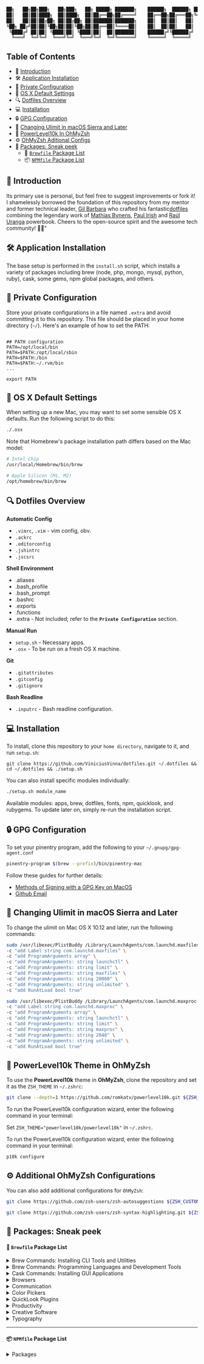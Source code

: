 ```bash
██╗   ██╗██╗███╗   ██╗███╗   ██╗ █████╗ ███████╗    ██████╗  ██████╗ ████████╗███████╗██╗██╗     ███████╗███████╗
██║   ██║██║████╗  ██║████╗  ██║██╔══██╗██╔════╝    ██╔══██╗██╔═══██╗╚══██╔══╝██╔════╝██║██║     ██╔════╝██╔════╝
██║   ██║██║██╔██╗ ██║██╔██╗ ██║███████║███████╗    ██║  ██║██║   ██║   ██║   █████╗  ██║██║     █████╗  ███████╗
╚██╗ ██╔╝██║██║╚██╗██║██║╚██╗██║██╔══██║╚════██║    ██║  ██║██║   ██║   ██║   ██╔══╝  ██║██║     ██╔══╝  ╚════██║
 ╚████╔╝ ██║██║ ╚████║██║ ╚████║██║  ██║███████║    ██████╔╝╚██████╔╝   ██║   ██║     ██║███████╗███████╗███████║
  ╚═══╝  ╚═╝╚═╝  ╚═══╝╚═╝  ╚═══╝╚═╝  ╚═╝╚══════╝    ╚═════╝  ╚═════╝    ╚═╝   ╚═╝     ╚═╝╚══════╝╚══════╝╚══════╝
```

## Table of Contents

- 👋 [Introduction](#-install-the-necessary-apps)
- 🛠️ [Application Installation](#%EF%B8%8F-application-installation)
- 🔐 [Private Configuration](#%EF%B8%8F-application-installation)
- 🔧 [OS X Default Settings](#-os-x-default-settings)
- 🔍 [Dotfiles Overview](#-dotfiles-overview)
- 💻 [Installation](#-installation)
- 🔒 [GPG Configuration](#-gpg-configuration)
- 🚀 [Changing Ulimit in macOS Sierra and Later](#-changing-ulimit-in-macos-sierra-and-later)
- 🎨 [PowerLevel10k In OhMyZsh](#-powerlevel10k-theme-in-ohmyzsh)
- ⚙️ [OhMyZsh Aditional Configs](#%EF%B8%8F-additional-ohmyzsh-configurations)
- 🫣 [Packages: Sneak peek](#-packages-sneak-peek)
  - 🍺 [`Brewfile` Package List](#-brewfile-package-list)
  - 📦 [`NPMfile` Package List](#-npmfile-package-list)


## 👋 Introduction
Its primary use is personal, but feel free to suggest improvements or fork it!
I shamelessly borrowed the foundation of this repository from my mentor and former technical leader, [Gil Barbara](https://github.com/gilbarbara) who crafted his fantastic[dotfiles](https://github.com/gilbarbara/dotfiles) combining the legendary work of [Mathias Bynens](https://github.com/mathiasbynens/dotfiles), [Paul Irish](https://github.com/paulirish/dotfiles) and [Raúl Uranga](https://github.com/rauluranga/powerbook) powerbook. Cheers to the open-source spirit and the awesome tech community! 🎉🙌"


## 🛠️ Application Installation

The base setup is performed in the `install.sh` script, which installs a variety of packages including brew (node, php, mongo, mysql, python, ruby), cask, some gems, npm global packages, and others.

## 🔐 Private Configuration

Store your private configurations in a file named `.extra` and avoid committing it to this repository. This file should be placed in your home directory (`~/`). Here's an example of how to set the PATH:

```shell

## PATH configuration
PATH=/opt/local/bin
PATH=$PATH:/opt/local/sbin
PATH=$PATH:/bin
PATH=$PATH:~/.rvm/bin
...

export PATH
```

## 🔧 OS X Default Settings

When setting up a new Mac, you may want to set some sensible OS X defaults. Run the following script to do this:

```bash
./.osx
```

Note that Homebrew's package installation path differs based on the Mac model:

```bash
# Intel Chip
/usr/local/Homebrew/bin/brew

# Apple Silicon (M1, M2)
/opt/homebrew/bin/brew
```

## 🔍 Dotfiles Overview

**Automatic Config**

- `.vimrc`, `.vim` - vim config, obv.
- `.ackrc`
- `.editorconfig`
- `.jshintrc`
- `.jscsrc`

**Shell Environment**

- .aliases
- .bash_profile
- .bash_prompt
- .bashrc
- .exports
- .functions
- .extra - Not included; refer to the **`Private Configuration`** section.

**Manual Run**

- `setup.sh` - Necessary apps.
- `.osx` - To be run on a fresh OS X machine.

**Git**

- `.gitattributes`
- `.gitconfig`
- `.gitignore`

**Bash Readline**

- `.inputrc` - Bash readline configuration.

## 💻 Installation

To install, clone this repository to your `home directory`, navigate to it, and run `setup.sh`:
```shell
git clone https://github.com/ViniciusVinna/dotfiles.git ~/.dotfiles && cd ~/.dotfiles && ./setup.sh
```

You can also install specific modules individually:

```bash
./setup.sh module_name
```

Available modules: apps, brew, dotfiles, fonts, npm, quicklook, and rubygems.
To update later on, simply re-run the installation script.

## 🔒 GPG Configuration

To set your pinentry program, add the following to your `~/.gnupg/gpg-agent.conf`

```bash
pinentry-program $(brew --prefix)/bin/pinentry-mac
```

Follow these guides for further details:
- [Methods of Signing with a GPG Key on MacOS](https://gist.github.com/troyfontaine/18c9146295168ee9ca2b30c00bd1b41e)
- [Github Email](https://github.com/settings/emails)

## 🚀 Changing Ulimit in macOS Sierra and Later
To change the ulimit on Mac OS X 10.12 and later, run the following commands:

```bash
sudo /usr/libexec/PlistBuddy /Library/LaunchAgents/com.launchd.maxfiles.plist \
-c "add Label string com.launchd.maxfiles" \
-c "add ProgramArguments array" \
-c "add ProgramArguments: string launchctl" \
-c "add ProgramArguments: string limit" \
-c "add ProgramArguments: string maxfiles" \
-c "add ProgramArguments: string 20000" \
-c "add ProgramArguments: string unlimited" \
-c "add RunAtLoad bool true"

sudo /usr/libexec/PlistBuddy /Library/LaunchAgents/com.launchd.maxproc.plist \
-c "add Label string com.launchd.maxproc" \
-c "add ProgramArguments array" \
-c "add ProgramArguments: string launchctl" \
-c "add ProgramArguments: string limit" \
-c "add ProgramArguments: string maxproc" \
-c "add ProgramArguments: string 2048" \
-c "add ProgramArguments: string unlimited" \
-c "add RunAtLoad bool true"
```

## 🎨 PowerLevel10k Theme in OhMyZsh

To use the **PowerLevel10k** theme in **OhMyZsh**, clone the repository and set it as the `ZSH_THEME` in `~/.zshrc`:

```bash
git clone --depth=1 https://github.com/romkatv/powerlevel10k.git ${ZSH_CUSTOM:-$HOME/.oh-my-zsh/custom}/themes/powerlevel10k
```
To run the PowerLevel10k configuration wizard, enter the following command in your terminal:

Set `ZSH_THEME="powerlevel10k/powerlevel10k"` in `~/.zshrc`.

To run the PowerLevel10k configuration wizard, enter the following command in your terminal:

```bash
p10k configure
```

## ⚙️ Additional OhMyZsh Configurations
You can also add additional configurations for `OhMyZsh`:

```bash
git clone https://github.com/zsh-users/zsh-autosuggestions ${ZSH_CUSTOM:-~/.oh-my-zsh/custom}/plugins/zsh-autosuggestions

git clone https://github.com/zsh-users/zsh-syntax-highlighting.git ${ZSH_CUSTOM:-~/.oh-my-zsh/custom}/plugins/zsh-syntax-highlighting
```

## 🫣 Packages: Sneak peek

#### 🍺 `Brewfile` Package List
<details>
  <summary>Brew Commands: Installing CLI Tools and Utilities</summary>

> - 🍺 `ack`: Search tool, optimized for programmers.
> - 🍺 `awscli`: AWS Command Line Interface.
> - 🍺 `bash`: Latest version of Bash.
> - 🍺 `bash-completion@2`: Bash completion for Homebrew formulae.
> - 🍺 `bat`: Cat(1) clone with syntax highlighting and Git integration.
> - 🍺 `gettext`: GNU internationalization (i18n) and localization (l10n) library.
> - 🍺 `bfg`: Remove large files or passwords from Git history.
> - 🍺 `brew-cask-completion`: Bash completion for Homebrew Cask.
> - 🍺 `caddy`: Fast and easy-to-use web server with automatic HTTPS.
> - 🍺 `certbot`: Tool to obtain and renew Let's Encrypt SSL certificates.
> - 🍺 `cheat`: Create and view interactive cheatsheets on the command-line.
> - 🍺 `oniguruma`: Regular expressions library.
> - 🍺 `coreutils`: GNU core utilities (prefixed with 'g' by default).
> - 🍺 `direnv`: Environment switcher for the shell.
> - 🍺 `duf`: Disk Usage/Free Utility - a more modern 'df' alternative.
> - 🍺 `dust`: More intuitive version of 'du' (disk usage).
> - 🍺 `espanso`: Text expander written in Rust.
> - 🍺 `findutils`: Collection of GNU find, xargs, and locate.
> - 🍺 `fnm`: Node.js version manager.
> - 🍺 `fzf`: Command-line fuzzy finder.
> - 🍺 `gem-completion`: Bash completion for RubyGems.
> - 🍺 `gh`: GitHub CLI.
> - 🍺 `git`: Distributed version control system.
> - 🍺 `git-delta`: Syntax-highlighting pager for Git.
> - 🍺 `git-extras`: Extra git commands.
> - 🍺 `git-filter-repo`: Rewrite repositories to modernize history and more.
> - 🍺 `git-lfs`: Git extension for versioning large files.
> - 🍺 `gnupg`: GNU Pretty Good Privacy (PGP) package.
> - 🍺 `gnupg2`: GNU Pretty Good Privacy (PGP) package.
> - 🍺 `gping`: Ping, but with a graph.
> - 🍺 `grep`: GNU grep, egrep, and fgrep.
> - 🍺 `htmlq`: Command-line HTML processor.
> - 🍺 `htop`: Improved top (interactive process viewer).
> - 🍺 `httpd`: Apache HTTP Server.
> - 🍺 `httpie`: HTTP client for the command line.
> - 🍺 `hub`: GitHub command-line tools.
> - 🍺 `ievms`: Automated installation of Microsoft IE AppCompat VMs.
> - 🍺 `python@3.9`: Latest Python 3.9 version.
> - 🍺 `libheif`: HEIF file format decoder and encoder.
> - 🍺 `imagemagick`: Image processing tools and libraries.
> - 🍺 `jq`: Command-line JSON processor.
> - 🍺 `lame`: High-quality MPEG audio layer III (MP3) encoder.
> - 🍺 `launchctl-completion`: Bash completion for launchctl.
> - 🍺 `libyaml`: YAML parser and emitter library.
> - 🍺 `mariadb`: MariaDB database server.
> - 🍺 `mas`: Mac App Store command-line interface.
> - 🍺 `miller`: Like awk, sed, cut, join, and sort for name-indexed data.
> - 🍺 `mkcert`: Create locally-trusted development certificates.
> - 🍺 `mongosh`: MongoDB shell with enhancements.
> - 🍺 `mongodb/brew/mongodb-community`: MongoDB Community Edition.
> - 🍺 `nginx`: Web server.
> - 🍺 `ngrep`: Network grep.
> - 🍺 `nss`: Mozilla Network Security Services.
> - 🍺 `openssl@3`: Cryptography and SSL/TLS Toolkit (version 3.x).
> - 🍺 `pinentry-mac`: Simple PIN-entry dialog for GnuPG.
> - 🍺 `procs`: Top-like utility for monitoring processes.
> - 🍺 `pyenv-virtualenv`: Python version management.
> - 🍺 `rbenv`: Ruby version management.
> - 🍺 `rename`: Perl-powered file rename script.
> - 🍺 `ripgrep`: Line-oriented search tool.
> - 🍺 `screen`: Terminal multiplexer.
> - 🍺 `sd`: Intuitive find & replace CLI.
> - 🍺 `speedtest-cli`: Command-line interface for testing internet bandwidth.
> - 🍺 `packer`: Tool to build, change, and version infrastructure.
> - 🍺 `terraform`: Tool to build, change, and version infrastructure.
> - 🍺 `thefuck`: Magnificent app that corrects your previous console command.
> - 🍺 `tree`: Display directory tree, in color.
> - 🍺 `tig`: Text-mode interface for Git repositories.
> - 🍺 `vim`: Improved version of the standard Unix text editor.
> - 🍺 `volta`: JavaScript tool manager.
> - 🍺 `watchman`: File system watcher.
> - 🍺 `tldr`: Simplified and community-driven man pages.
> - 🍺 `wget`: Internet file retriever.
> - 🍺 `yarn`: Fast, reliable, and secure dependency management.
> - 🍺 `yarn-completion`: Bash completion for Yarn.
> - 🍺 `yt-dlp`: YouTube-DL fork with additional features and fixes.
> - 🍺 `zoxide`: Fast, flexible directory jumper.
</details>

<details>
  <summary>Brew Commands: Programming Languages and Development Tools</summary>

> - 🍺 `clojure`: Clojure programming language, a dynamic, general-purpose language, combining the approachability and interactive development of a scripting language with an efficient and robust infrastructure for multithreaded programming.
> - 🍺 `elixir`: Elixir programming language, a dynamic, functional language designed for building scalable and maintainable applications, leveraging the Erlang VM, known for running low-latency, distributed, and fault-tolerant systems.
> - 🍺 `ruby`: Ruby programming language.
> - 🍺 `lua`: Lua programming language.
> - 🍺 `node`: Node.js JavaScript runtime.
> - 🍺 `go`: Go programming language.
> - 🍺 `typescript`: Language for application-scale JavaScript development.
> - 🍺 `rust`: Rust programming language.
> - 🍺 `php`: Latest PHP version.
> - 🍺 `python`: Latest Python version.
> - 🍺 `deno`: Secure runtime for JavaScript and TypeScript.
> - 🍺 `composer`: Dependency Manager for PHP.
> - 🍺 `wp-cli`: Command-line interface for WordPress.
> - 🍺 `mongosh`: MongoDB Shell: An interactive JavaScript interface to MongoDB, enabling you to query and update data as well as perform administrative operations.
> - 🍺 `elixir-ls`: Elixir language server: An implementation of Microsoft's Language Server Protocol for the Elixir programming language, providing features like auto-completion, go to definition, and error checking to editors that support it.
> - 🍺 `mongodb/brew/mongodb-community`: MongoDB Community Edition.
> - 🍺 `mariadb`: Drop-in replacement for MySQL.
</details>

<details>
  <summary>Cask Commands: Installing GUI Applications</summary>

> - 🍺 `iterm2`: Terminal emulator.
> - 🍺 `postman`: Collaboration platform for API development.
> - 🍺 `insomnia`: HTTP and GraphQL Client.
> - 🍺 `little-snitch`: Host-based application firewall.
> - 🍺 `tower`: Git client focusing on power and productivity.
> - 🍺 `robo-3t`: MongoDB management tool.
> - 🍺 `postgresql`: Object-relational database system.
> - 🍺 `anaconda`: Distribution of the Python and R programming languages for scientific computing.
> - 🍺 `sequel-pro`: MySQL/MariaDB database management platform.
> - 🍺 `mysqlworkbench`: Visual tool to design, develop, and administer MySQL servers.
> - 🍺 `robo-3t`: MongoDB management tool.
> - 🍺 `arduino`: Electronics prototyping platform.
> - 🍺 `visual-studio-code`: Open-source code editor.
> - 🍺 `lastpass`: Password manager.
</details>

<details>
  <summary>Browsers</summary>

> - 🍺 `chromium`: Chromium: An open-source web browser project from which Google Chrome draws its source code.
> - 🍺 `microsoft-edge`: Microsoft Edge: Microsoft's fast, secure, and modern web browser built on the open-source Chromium project.
> - 🍺 `firefox`: Firefox: Mozilla's popular open-source web browser known for its speed, lightness, and add-on community.
> - 🍺 `firefox-developer-edition`: Firefox Developer Edition: Offers the latest features and tools you need to build for the open web; includes experimental features such as the Multi-line Console Editor and WebSocket Inspector.
> - 🍺 `google-chrome`: Google Chrome: Google's web browser, known for its speed and simplicity.
</details>

<details>
  <summary>Communication</summary>

> - 🍺 `discord`: Discord: All-in-one voice, video, and text chat for gamers that's free, secure, and works on both your desktop and phone.
> - 🍺 `slack`: Slack: A collaboration hub.
> - 🍺 `gather`: Gather: A gamified collaboration hub.
> - 🍺 `fig`: Fig is a command-line utility designed to enhance and improve the user experience when working with the terminal.
> - 🍺 `github`: Git GUI.
> - 🍺 `staruml`: Software modeler.
> - 🍺 `xampp`: Apache distribution containing MySQL, PHP, and Perl.
> - 🍺 `synergy-core`: Synergy, the keyboard and mouse sharing tool.
> - 🍺 `shuttle`: Simple shortcut menu.
> - 🍺 `alfred`: Application launcher and productivity software.
> - 🍺 `browserstacklocal`: Test localhost and staging websites.
> - 🍺 `authy`: Two-factor authentication software.
> - 🍺 `cyberduck`: Server and cloud storage browser.
> - 🍺 `qlcolorcode`: QuickLook plug-in that renders source code with syntax highlighting.
> - 🍺 `gettext`: GNU internationalization (i18n) and localization (l10n) library.
> - 🍺 `graphql-playground`: GraphQL IDE for better development workflows.
> - 🍺 `imageoptim`: Tool to optimize images to a smaller size.
> - 🍺 `jetbrains-toolbox`: JetBrains tools manager.
> - 🍺 `kindle`: Interface for reading and syncing eBooks.
> - 🍺 `notion`: App to write, plan, collaborate, and get organized.
> - 🍺 `pixelsnap`: Screen measuring tool.
</details>

<details>
  <summary>Color Pickers</summary>

> - 🍺 `colorpicker-materialdesign`: Material Design Color Picker: A color picker built by Google that helps you choose colors according to Material Design guidelines.
> - 🍺 `colorpicker-propicker`: Propicker: A macOS color picker app that provides many different ways to pick color and copy it directly into the clipboard.
> - 🍺 `colorpicker-skalacolor`: Skala Color: A compact and feature-rich macOS color picker that works with a huge variety of formats, covering everything you’re likely to need for web, iOS, Android, and macOS development.
</details>

<details>
  <summary>QuickLook Plugins</summary>

> - 🍺 `qlimagesize`: Display image info and preview unsupported formats in QuickLook.
> - 🍺 `qlmarkdown`: QuickLook generator for Markdown files.
> - 🍺 `qlprettypatch`: QLPrettyPatch.
> - 🍺 `quicklook-csv`: QuickLook plugin for CSV files.
> - 🍺 `quicklook-json`: QuickLook plugin for JSON files.
</details>

<details>
  <summary>Productivity</summary>

> - 🍺 `raycast`: Control your tools with a few keystrokes.
> - 🍺 `suspicious-package`: Suspicious Package: An application that allows you to inspect the contents of a macOS Installer package (.pkg) before you install it to ensure it doesn't contain anything unexpected or malicious.
> - 🍺 `swiftbar`: Menu bar customization tool.
> - 🍺 `taskade`: Task manager for teams.
> - 🍺 `the-unarchiver`: Unpacks archive files.
> - 🍺 `vanilla`: Tool to hide menu bar icons.
</details>

<details>
  <summary>Creative Software</summary>

> - 🍺 `adobe-creative-cloud`: Collection of apps and services for photography, design, video, web, and UX.

</details>

<details>
  <summary>Typography</summary>

> - 🍺 `font-dejavu-sans-mono-for-powerline`: DejaVu Sans Mono font with Powerline support.
> - 🍺 `font-fira-code-nerd-font`: Fira Code Nerd Font.
> - 🍺 `font-inconsolata`: Inconsolata font.
> - 🍺 `font-inconsolata-dz-for-powerline`: Inconsolata Dz font with Powerline support.
> - 🍺 `font-inconsolata-for-powerline`: Inconsolata font with Powerline support.
> - 🍺 `font-jetbrains-mono`: JetBrains Mono font.
> - 🍺 `font-jetbrains-mono-nerd-font`: JetBrains Mono Nerd Font.
> - 🍺 `font-source-code-pro`: Source Code Pro font.
> - 🍺 `font-source-code-pro-for-powerline`: Source Code Pro font with Powerline support.
> - 🍺 `font-ubuntu`: Ubuntu font.
</details>

---

#### 📦 `NPMfile` Package List

<details>
  <summary>Packages</summary>

> - 📦 **@types/node**: TypeScript definitions for Node.js.
> - 📦 **aws-sdk**: AWS SDK for JavaScript.
> - 📦 **aws4**: Sign AWS requests with signature version 4.
> - 📦 **bundle-phobia-cli**: Check the size of an NPM package before installing it.
> - 📦 **check-side-effects**: Detect side effects in JavaScript modules.
> - 📦 **codesandbox**: Online code editor tailored for web application development.
> - 📦 **corepack**: Zero-configuration JavaScript monorepo and workspace manager.
> - 📦 **create-next-app**: Create a new Next.js app.
> - 📦 **depcheck**: Check for unused dependencies.
> - 📦 **expo-cli**: Command-line interface for Expo, a framework for building universal applications.
> - 📦 **firebase-tools**: CLI to interact with Firebase services.
> - 📦 **gitbook-cli**: Create and publish beautiful books using Git and Markdown.
> - 📦 **graphqurl**: cURL for GraphQL, a command-line tool for making GraphQL queries.
> - 📦 **hopa**: Simplified HTTP requests using promises.
> - 📦 **iectrl**: Interact with Internet Explorer instances programmatically.
> - 📦 **jscodeshift**: Toolkit for running codemods over multiple JavaScript files.
> - 📦 **json**: JSON command-line tool.
> - 📦 **netlify-cli**: Command-line interface for Netlify, a web hosting and serverless backend service.
> - 📦 **node-dev**: Monitor and restart a Node.js application on file changes.
> - 📦 **nodemon**: Monitor and automatically restart a Node.js application on file changes.
> - 📦 **np**: Better npm publish.
> - 📦 **npm-check-updates**: Check for updates of npm packages.
> - 📦 **npm-consider**: Analyze dependencies in npm projects.
> - 📦 **npm-link-up**: Interactive npm link.
> - 📦 **ntl**: Interactive CLI for running npm scripts.
> - 📦 **package-size**: Display the size of an npm package.
> - 📦 **pm2**: Advanced process manager for Node.js applications.
> - 📦 **prettier**: Opinionated code formatter.
> - 📦 **release**: Automate versioning and changelog generation.
> - 📦 **serve**: Static file server.
> - 📦 **serverless**: Framework for building serverless applications.
> - 📦 **source-map-explorer**: Analyze and visualize the size of JavaScript bundles.
> - 📦 **surge**: Static web publishing for Front-End Developers.
> - 📦 **svgo**: Node.js tool for optimizing SVG files.
> - 📦 **tldr**: Simplified and community-driven man pages.
> - 📦 **ts-node**: TypeScript execution and REPL for Node.js.
> - 📦 **tsm**: Simple and fast module bundler for TypeScript projects.
> - 📦 **tsx**: TypeScript transformer for JSX syntax.
> - 📦 **typescript**: TypeScript language.
> - 📦 **uuid**: Generate RFC-compliant UUIDs.
> - 📦 **vercel**: Deploy websites and web apps with ease.
> - 📦 **webpack-bundle-analyzer**: Visualize the size of webpack output files.
</details>